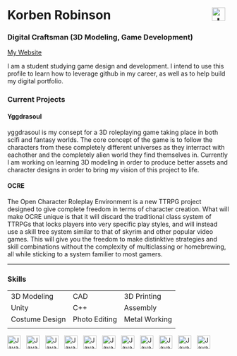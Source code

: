 
# Korben Robinson       [<img align="right" alt="Java" width="30px" style="padding-right:10px;" src="https://cdn.jsdelivr.net/gh/devicons/devicon/icons/linkedin/linkedin-original.svg"/>](https://www.linkedin.com/in/korben-robinson-1882621a2/)


### Digital Craftsman (3D Modeling, Game Development)
[My Website](https://korben-robinson.webflow.io/) 
  
  I am a student studying game design and development. I intend to use this profile to learn how to leverage github in my career, as well as to help build my digital portfolio. 
  
  ### Current Projects
  #### Yggdrasoul
  yggdrasoul is my consept for a 3D roleplaying game taking place in both scifi and fantasy worlds. The core concept of the game is to follow the characters from these completely different universes as they interract with eachother and the completely alien world they find themselves in. Currently I am working on learning 3D modeling in order to produce better assets and character designs in order to bring my vision of this project to life.
  
  #### OCRE
  The Open Character Roleplay Environment is a new TTRPG project designed to give complete freedom in terms of character creation. What will make OCRE unique is that it will discard the traditional class system of TTRPGs that locks players into very specific play styles, and will instead use a skill tree system similar to that of skyrim and other popular video games. This will give you the freedom to make distinktive strategies and skill combinations without the complexity of multiclassing or homebrewing, all while sticking to a system familier to most gamers.
  
  ---
  ### Skills
  ||||
  |-----------|---|-----------|
  |3D Modeling|CAD|3D Printing|
  |Unity|C++|Assembly|
  |Costume Design|Photo Editing|Metal Working|
  ||||
  
  
  
  <img align="left" alt="Java" width="30px" style="padding-right:10px;" src="https://cdn.jsdelivr.net/gh/devicons/devicon/icons/blender/blender-original.svg"/>
  <img align="left" alt="Java" width="30px" style="padding-right:10px;" src="https://cdn-icons-png.flaticon.com/128/5969/5969347.png"/>
  <img align="left" alt="Java" width="30px" style="padding-right:10px;" src="https://cdn.jsdelivr.net/gh/devicons/devicon/icons/vscode/vscode-original.svg"/>
  <img align="left" alt="Java" width="30px" style="padding-right:10px;" src="https://cdn.jsdelivr.net/gh/devicons/devicon/icons/visualstudio/visualstudio-plain.svg"/>
  <img align="left" alt="Java" width="30px" style="padding-right:10px;" src="https://cdn.jsdelivr.net/gh/devicons/devicon/icons/photoshop/photoshop-plain.svg"/>
  <img align="left" alt="Java" width="30px" style="padding-right:10px;" src="https://cdn.jsdelivr.net/gh/devicons/devicon/icons/illustrator/illustrator-plain.svg"/>
  <img align="left" alt="Java" width="30px" style="padding-right:10px;" src="https://cdn.jsdelivr.net/gh/devicons/devicon/icons/cplusplus/cplusplus-plain.svg"/>
  <img align="left" alt="Java" width="30px" style="padding-right:10px;" src="https://img.icons8.com/fluency/48/null/autodesk-inventor-2020.png"/>
  <img align="left" alt="Java" width="30px" style="padding-right:10px;" src="https://img.icons8.com/color/48/null/autodesk-autocad.png"/>
  <img align="left" alt="Java" width="30px" style="padding-right:10px;" src="https://user-images.githubusercontent.com/18035735/48554277-46064580-e8de-11e8-8c4c-b682081a2219.png"/>
  <img align="left" alt="Java" width="30px" style="padding-right:10px;" src="https://cdn.jsdelivr.net/gh/devicons/devicon/icons/linux/linux-original.svg"/>
  
  

<!--
**Khaster609/Khaster609** is a ✨ _special_ ✨ repository because its `README.md` (this file) appears on your GitHub profile.

Here are some ideas to get you started:

- 🔭 I’m currently working on ...
- 🌱 I’m currently learning ...
- 👯 I’m looking to collaborate on ...
- 🤔 I’m looking for help with ...
- 💬 Ask me about ...
- 📫 How to reach me: ...
- 😄 Pronouns: ...
- ⚡ Fun fact: ...
-->
